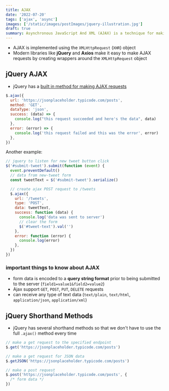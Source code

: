 ```yaml
---
title: AJAX
date: '2022-07-20'
tags: ['ajax', 'async']
images: ['/static/images/postImages/jquery-illustration.jpg']
draft: true
summary: Asynchronous JavaScript And XML (AJAX) is a technique for making requests to a server. This post does into to the basics of AJAX and making requests to a server using jQuery.
---
```


- AJAX is implemented using the `XMLHttpRequest` (`XHR`) object
- Modern libraries like **jQuery** and **Axios** make it easy to make AJAX requests by creating wrappers around the `XMLHttpRequest` object

## jQuery AJAX

- jQuery has a [built in method for making AJAX requests](https://api.jquery.com/jQuery.ajax/)

```js
$.ajax({
  url: 'https://jsonplaceholder.typicode.com/posts',
  method: 'GET',
  dataType: 'json',
  success: (data) => {
    console.log("this request succeeded and here's the data", data)
  },
  error: (error) => {
    console.log('this request failed and this was the error', error)
  },
})
```

Another example:

```js
// jquery to listen for new tweet button click
$('#submit-tweet').submit(function (event) {
  event.preventDefault()
  // data from new-tweet form
  const tweetText = $('#submit-tweet').serialize()

  // create ajax POST request to /tweets
  $.ajax({
    url: '/tweets',
    type: 'POST',
    data: tweetText,
    success: function (data) {
      console.log('data was sent to server')
      // clear the form
      $('#tweet-text').val('')
    },
    error: function (error) {
      console.log(error)
    },
  })
})
```

### important things to know about AJAX

- form data is encoded to a **query string format** prior to being submitted to the server (`field1=value1&field2=value2`)
- Ajax support `GET`, `POST`, `PUT`, `DELETE` requests
- can receive any type of text data (`text/plain`, `text/html`, `application/json`, `application/xml`)

## jQuery Shorthand Methods

- jQuery has several shorthand methods so that we don't have to use the full `.ajax()` method every time

```js
// make a get request to the specified endpoint
$.get('https://jsonplaceholder.typicode.com/posts')

// make a get request for JSON data
$.getJSON('https://jsonplaceholder.typicode.com/posts')

// make a post request
$.post('https://jsonplaceholder.typicode.com/posts', {
  /* form data */
})
```
